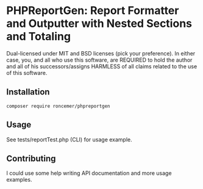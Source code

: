 # PHPReportGen: Report Formatter and Outputter with Nested Sections and Totaling
Dual-licensed under MIT and BSD licenses (pick your preference).  In either case, you, and all who use this software, are REQUIRED to hold the author and all of his successors/assigns HARMLESS of all claims related to the use of this software.

## Installation
```
composer require roncemer/phpreportgen
```

## Usage
See tests/reportTest.php (CLI) for usage example.

## Contributing
I could use some help writing API documentation and more usage examples.
